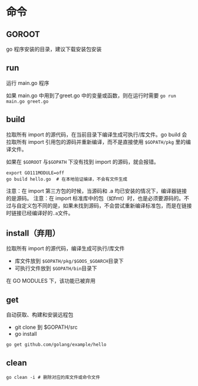 # 命令

## GOROOT

go 程序安装的目录，建议下载安装包安装

## run

运行 main.go 程序

如果 main.go 中用到了greet.go 中的变量或函数，则在运行时需要 `go run main.go greet.go`

## build

拉取所有 import 的源代码，在当前目录下编译生成可执行/库文件。go build 会拉取所有 import 引用包的源码并重新编译，而不是直接使用 `$GOPATH/pkg` 里的编译文件。

如果在 `$GOROOT` 与`$GOPATH` 下没有找到 import 的源码，就会报错。

```shell
export GO111MODULE=off
go build hello.go  # 在本地验证编译，不会有文件生成
```

注意：在 import 第三方包的时候，当源码和 .a 均已安装的情况下，编译器链接的是源码。
注意：在 import 标准库中的包（如fmt）时，也是必须要源码的。不过与自定义包不同的是，如果未找到源码，不会尝试重新编译标准包，而是在链接时链接已经编译好的`.a`文件。

## install（弃用）

拉取所有 import 的源代码，编译生成可执行/库文件

- 库文件放到 `$GOPATH/pkg/$GOOS_$GOARCH`目录下
- 可执行文件放到 `$GOPATH/bin`目录下

在 GO MODULES 下，该功能已被弃用

## get

自动获取、构建和安装远程包

- git clone 到 $GOPATH/src
- go install

```shell
go get github.com/golang/example/hello
```

## clean

``go clean -i # 删除对应的库文件或命令文件``




